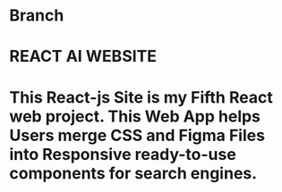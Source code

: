 # Branch
<h1>REACT AI WEBSITE<h1>
This React-js Site is my Fifth React web project.
This Web App helps Users merge CSS and Figma Files into Responsive ready-to-use components for search engines.
